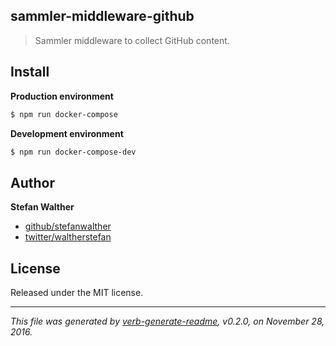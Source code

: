 ## sammler-middleware-github

> Sammler middleware to collect GitHub content.

## Install

**Production environment**

```sh
$ npm run docker-compose
```

**Development environment**

```sh
$ npm run docker-compose-dev
```

## Author

**Stefan Walther**

* [github/stefanwalther](https://github.com/stefanwalther)
* [twitter/waltherstefan](http://twitter.com/waltherstefan)

## License

Released under the MIT license.

***

_This file was generated by [verb-generate-readme](https://github.com/verbose/verb-generate-readme), v0.2.0, on November 28, 2016._